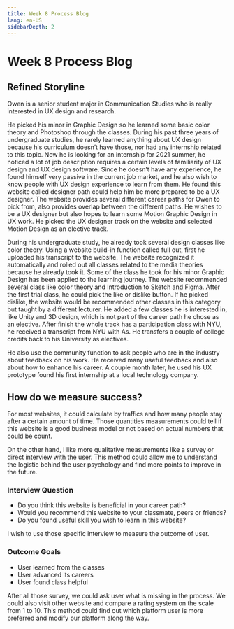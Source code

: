 ```yaml
---
title: Week 8 Process Blog
lang: en-US
sidebarDepth: 2
---
```


# Week 8 Process Blog

## Refined Storyline

Owen is a senior student major in Communication Studies who is really interested in UX design and research. 

He picked his minor in Graphic Design so he learned some basic color theory and Photoshop through the classes. During his past three years of undergraduate studies, he rarely learned anything about UX design because his curriculum doesn’t have those, nor had any internship related to this topic. Now he is looking for an internship for 2021 summer, he noticed a lot of job description requires a certain levels of familiarity of UX design and UX design software. Since he doesn’t have any experience, he found himself very passive in the current job market, and he also wish to know people with UX design experience to learn from them. 
He found this website called designer path could help him be more prepared to be a UX designer. The website provides several different career paths for Owen to pick from, also provides overlap between the different paths. He wishes to be a UX designer but also hopes to learn some Motion Graphic Design in UX work. He picked the UX designer track on the website and selected Motion Design as an elective track. 

During his undergraduate study, he already took several design classes like color theory. Using a website build-in function called full out, first he uploaded his transcript to the website. The website recognized it automatically and rolled out all classes related to the media theories because he already took it. Some of the class he took for his minor Graphic Design has been applied to the learning journey. The website recommended several class like color theory and Introduction to Sketch and Figma. After the first trial class, he could pick the like or dislike button. If he picked dislike, the website would be recommended other classes in this category but taught by a different lecturer. He added a few classes he is interested in, like Unity and 3D design, which is not part of the career path he chose as an elective. After finish the whole track has a participation class with NYU, he received a transcript from NYU with As. He transfers a couple of college credits back to his University as electives. 

He also use the community function to ask people who are in the industry about feedback on his work. He received many useful feedback and also about how to enhance his career. A couple month later, he used his UX prototype found his first internship at a local technology company. 



## How do we measure success?

For most websites, it could calculate by traffics and how many people stay after a certain amount of time. Those quantities measurements could tell if this website is a good business model or not based on actual numbers that could be count. 

On the other hand, I like more qualitative measurements like a survey or direct interview with the user. This method could allow me to understand the logistic behind the user psychology and find more points to improve in the future. 

### Interview Question

- Do you think this website is beneficial in your career path? 
- Would you recommend this website to your classmate, peers or friends? 
- Do you found useful skill you wish to learn in this website? 

I wish to use those specific interview to measure the outcome of user. 

### Outcome Goals

- User learned from the classes 
- User advanced its careers 
- User found class helpful

After all those survey, we could ask user what is missing in the process. We could also visit other website and compare a rating system on the scale from 1 to 10. This method could find out which platform user is more preferred and modify our platform along the way. 